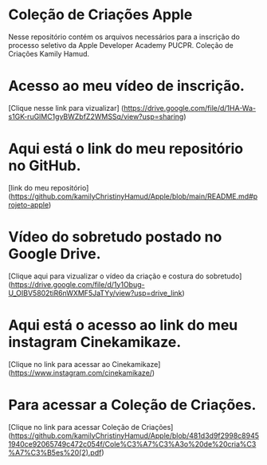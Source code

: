 # Coleção de Criações Apple
Nesse repositório contém os arquivos necessários para a inscrição do processo seletivo da Apple Developer Academy PUCPR.
Coleção de Criações Kamily Hamud.

# Acesso ao meu vídeo de inscrição.
[Clique nesse link para vizualizar] (https://drive.google.com/file/d/1HA-Wa-s1GK-ruGlMC1gvBWZbfZ2WMSSq/view?usp=sharing)

# Aqui está o link do meu repositório no GitHub.
[link do meu repositório] (https://github.com/kamilyChristinyHamud/Apple/blob/main/README.md#projeto-apple)

# Vídeo do sobretudo postado no Google Drive.
[Clique aqui para vizualizar o vídeo da criação e costura do sobretudo] (https://drive.google.com/file/d/1y1Obug-U_OIBV5802tiR6nWXMF5JaTYy/view?usp=drive_link) 

# Aqui está o acesso ao link do meu instagram Cinekamikaze. 
[Clique no link para acessar ao Cinekamikaze] (https://www.instagram.com/cinekamikaze/)

# Para acessar a Coleção de Criações. 
[Clique no link para acessar Coleção de Criações]
(https://github.com/kamilyChristinyHamud/Apple/blob/481d3d9f2998c89451940ce92065749c472c054f/Cole%C3%A7%C3%A3o%20de%20cria%C3%A7%C3%B5es%20(2).pdf)


